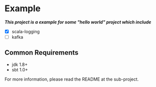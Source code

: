 # Example

***This project is a example for some "hello world" project which include***

 
-[x] scala-logging
-[ ] kafka

## Common Requirements
- jdk 1.8+
- sbt 1.0+

For more information, please read the README at the sub-project.
